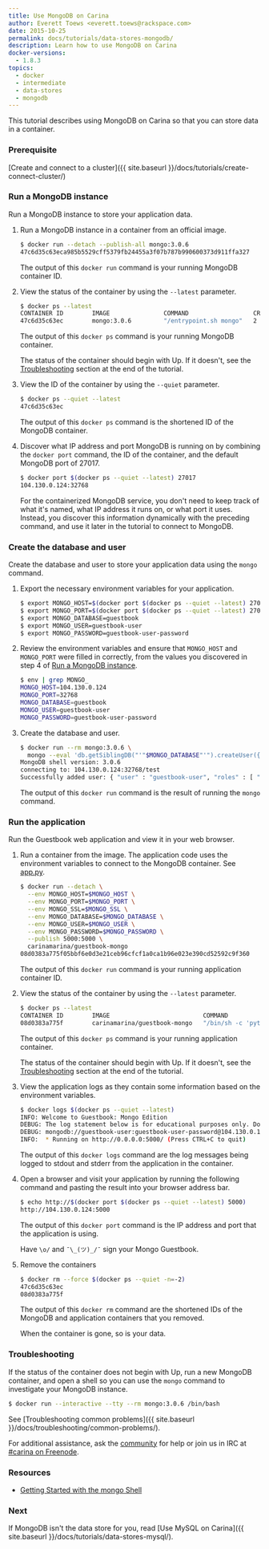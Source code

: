 ```yaml
---
title: Use MongoDB on Carina
author: Everett Toews <everett.toews@rackspace.com>
date: 2015-10-25
permalink: docs/tutorials/data-stores-mongodb/
description: Learn how to use MongoDB on Carina
docker-versions:
  - 1.8.3
topics:
  - docker
  - intermediate
  - data-stores
  - mongodb
---
```


This tutorial describes using MongoDB on Carina so that you can store data in a container.

### Prerequisite

[Create and connect to a cluster]({{ site.baseurl }}/docs/tutorials/create-connect-cluster/)

### Run a MongoDB instance

Run a MongoDB instance to store your application data.

1. Run a MongoDB instance in a container from an official image.

    ```bash
    $ docker run --detach --publish-all mongo:3.0.6
    47c6d35c63eca985b5529cff5379fb24455a3f07b787b990600373d911ffa327
    ```

    The output of this `docker run` command is your running MongoDB container ID.

1. View the status of the container by using the `--latest` parameter.

    ```bash
    $ docker ps --latest
    CONTAINER ID        IMAGE               COMMAND                  CREATED             STATUS              PORTS                            NAMES
    47c6d35c63ec        mongo:3.0.6         "/entrypoint.sh mongo"   2 minutes ago       Up 2 minutes        104.130.0.124:32768->27017/tcp   d850247d-ae6d-43bd-8b41-fd56f3530283-n1/sad_heisenberg
    ```

    The output of this `docker ps` command is your running MongoDB container.

    The status of the container should begin with Up. If it doesn't, see the [Troubleshooting](#troubleshooting) section at the end of the tutorial.

1. View the ID of the container by using the `--quiet` parameter.

    ```bash
    $ docker ps --quiet --latest
    47c6d35c63ec
    ```

    The output of this `docker ps` command is the shortened ID of the MongoDB container.

1. Discover what IP address and port MongoDB is running on by combining the `docker port` command, the ID of the container, and the default MongoDB port of 27017.

    ```bash
    $ docker port $(docker ps --quiet --latest) 27017
    104.130.0.124:32768
    ```

    For the containerized MongoDB service, you don't need to keep track of what it's named, what IP address it runs on, or what port it uses. Instead, you discover this information dynamically with the preceding command, and use it later in the tutorial to connect to MongoDB.

### Create the database and user

Create the database and user to store your application data using the `mongo` command.

1. Export the necessary environment variables for your application.

    ```bash
    $ export MONGO_HOST=$(docker port $(docker ps --quiet --latest) 27017 | cut -f 1 -d ':')
    $ export MONGO_PORT=$(docker port $(docker ps --quiet --latest) 27017 | cut -f 2 -d ':')
    $ export MONGO_DATABASE=guestbook
    $ export MONGO_USER=guestbook-user
    $ export MONGO_PASSWORD=guestbook-user-password
    ```

1. Review the environment variables and ensure that `MONGO_HOST` and `MONGO_PORT` were filled in correctly, from the values you discovered in step 4 of [Run a MongoDB instance](#run-a-mongodb-instance).

    ```bash
    $ env | grep MONGO_
    MONGO_HOST=104.130.0.124
    MONGO_PORT=32768
    MONGO_DATABASE=guestbook
    MONGO_USER=guestbook-user
    MONGO_PASSWORD=guestbook-user-password
    ```

1. Create the database and user.

    ```bash
    $ docker run --rm mongo:3.0.6 \
      mongo --eval 'db.getSiblingDB("'"$MONGO_DATABASE"'").createUser({"user": "'"$MONGO_USER"'", "pwd": "'"$MONGO_PASSWORD"'", "roles": [ "readWrite" ]})' $MONGO_HOST:$MONGO_PORT
    MongoDB shell version: 3.0.6
    connecting to: 104.130.0.124:32768/test
    Successfully added user: { "user" : "guestbook-user", "roles" : [ "readWrite" ] }
    ```

    The output of this `docker run` command is the result of running the `mongo` command.

### Run the application

Run the Guestbook web application and view it in your web browser.

1. Run a container from the image. The application code uses the environment variables to connect to the MongoDB container. See [app.py](https://github.com/getcarina/examples/blob/master/guestbook-mongo/app.py).

    ```bash
    $ docker run --detach \
      --env MONGO_HOST=$MONGO_HOST \
      --env MONGO_PORT=$MONGO_PORT \
      --env MONGO_SSL=$MONGO_SSL \
      --env MONGO_DATABASE=$MONGO_DATABASE \
      --env MONGO_USER=$MONGO_USER \
      --env MONGO_PASSWORD=$MONGO_PASSWORD \
      --publish 5000:5000 \
      carinamarina/guestbook-mongo
    08d0383a775f05bbf6e0d3e21ceb96cfcf1a0ca1b96e023e390cd52592c9f360  
    ```

    The output of this `docker run` command is your running application container ID.

1. View the status of the container by using the `--latest` parameter.

    ```bash
    $ docker ps --latest
    CONTAINER ID        IMAGE                          COMMAND                  CREATED             STATUS              PORTS                          NAMES
    08d0383a775f        carinamarina/guestbook-mongo   "/bin/sh -c 'python a"   47 seconds ago      Up 47 seconds       104.130.0.124:5000->5000/tcp   d850247d-ae6d-43bd-8b41-fd56f3530283-n1/gloomy_hodgkin
    ```

    The output of this `docker ps` command is your running application container.

    The status of the container should begin with Up. If it doesn't, see the [Troubleshooting](#troubleshooting) section at the end of the tutorial.

1. View the application logs as they contain some information based on the environment variables.

    ```bash
    $ docker logs $(docker ps --quiet --latest)
    INFO: Welcome to Guestbook: Mongo Edition
    DEBUG: The log statement below is for educational purposes only. Do not log credentials.
    DEBUG: mongodb://guestbook-user:guestbook-user-password@104.130.0.124:32768/guestbook?ssl=False
    INFO:  * Running on http://0.0.0.0:5000/ (Press CTRL+C to quit)
    ```

    The output of this `docker logs` command are the log messages being logged to stdout and stderr from the application in the container.

1. Open a browser and visit your application by running the following command and pasting the result into your browser address bar.

    ```bash
    $ echo http://$(docker port $(docker ps --quiet --latest) 5000)
    http://104.130.0.124:5000
    ```

    The output of this `docker port` command is the IP address and port that the application is using.

    Have `\o/` and `¯\_(ツ)_/¯` sign your Mongo Guestbook.

1. Remove the containers

    ```bash
    $ docker rm --force $(docker ps --quiet -n=-2)
    47c6d35c63ec
    08d0383a775f
    ```

    The output of this `docker rm` command are the shortened IDs of the MongoDB and application containers that you removed.

    When the container is gone, so is your data.

### Troubleshooting

If the status of the container does not begin with Up, run a new MongoDB container, and open a shell so you can use the `mongo` command to investigate your MongoDB instance.

```bash
$ docker run --interactive --tty --rm mongo:3.0.6 /bin/bash
```

See [Troubleshooting common problems]({{ site.baseurl }}/docs/troubleshooting/common-problems/).

For additional assistance, ask the [community](https://community.getcarina.com/) for help or join us in IRC at [#carina on Freenode](http://webchat.freenode.net/?channels=carina).

### Resources

* [Getting Started with the mongo Shell](http://docs.mongodb.org/master/tutorial/getting-started-with-the-mongo-shell/)

### Next

If MongoDB isn't the data store for you, read [Use MySQL on Carina]({{ site.baseurl }}/docs/tutorials/data-stores-mysql/).
